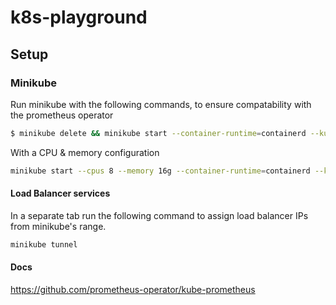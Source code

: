 # k8s-playground

## Setup

### Minikube

Run minikube with the following commands, to ensure compatability with the prometheus operator

```bash
$ minikube delete && minikube start --container-runtime=containerd --kubernetes-version=v1.32.3 --memory=6g --bootstrapper=kubeadm --extra-config=kubelet.authentication-token-webhook=true --extra-config=kubelet.authorization-mode=Webhook --extra-config=scheduler.bind-address=0.0.0.0 --extra-config=controller-manager.bind-address=0.0.0.0
```

With a CPU & memory configuration

```bash
minikube start --cpus 8 --memory 16g --container-runtime=containerd --kubernetes-version=v1.32.3 --memory=6g --bootstrapper=kubeadm --extra-config=kubelet.authentication-token-webhook=true --extra-config=kubelet.authorization-mode=Webhook --extra-config=scheduler.bind-address=0.0.0.0 --extra-config=controller-manager.bind-address=0.0.0.0
```

#### Load Balancer services

In a separate tab run the following command to assign load balancer IPs from minikube's range.

```bash
minikube tunnel
```

#### Docs
https://github.com/prometheus-operator/kube-prometheus

